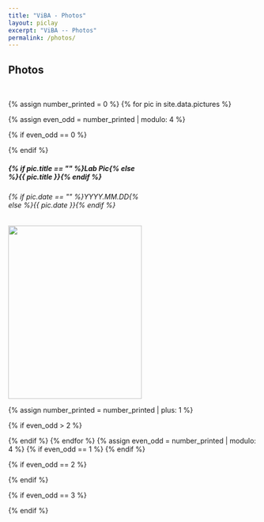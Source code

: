 ```yaml
---
title: "ViBA - Photos"
layout: piclay
excerpt: "ViBA -- Photos"
permalink: /photos/
---
```


<h2>Photos</h2>
<p> &nbsp; </p>
{% assign number_printed = 0 %}
{% for pic in site.data.pictures %}

{% assign even_odd = number_printed | modulo: 4 %}

{% if even_odd == 0 %}
<div class="row">
{% endif %}

<div class="col-sm-3 clearfix" style="text-align: left; width: 270px">
  <h5 style="text-align: left;">{% if pic.title == "" %}Lab Pic{% else %}<b>{{ pic.title }}</b>{% endif %}</h5>
  <h6 style="text-align: left;">{% if pic.date == "" %}YYYY.MM.DD{% else %}{{ pic.date }}{% endif %}</h6>
  <img src="{{ site.url }}{{ site.baseurl }}/images/picpic/Gallery/{{ pic.image }}" class="img-responsive" style="width:270px; height:350px; object-fit: cover; text-align: left;" />
</div>

{% assign number_printed = number_printed | plus: 1 %}

{% if even_odd > 2 %}
</div>
{% endif %}
{% endfor %}
{% assign even_odd = number_printed | modulo: 4 %}
{% if even_odd == 1 %}
</div>
{% endif %}

{% if even_odd == 2 %}
</div>
{% endif %}

{% if even_odd == 3 %}
</div>
{% endif %}

<p> &nbsp; </p>
<p> &nbsp; </p>

